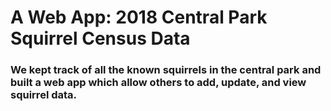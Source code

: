 <h1>A Web App: 2018 Central Park Squirrel Census Data</h1>
<h3>We kept track of all the known squirrels in the central park and built a web app which allow others to add, update, and view squirrel data. <h3>

